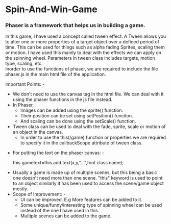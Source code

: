 # Spin-And-Win-Game

### Phaser is a framework that helps us in building a game.
In this game, I have used a concept called tween effect. A Tween allows you to alter one or more properties of a target object over a defined period of time.
This can be used for things such as alpha fading Sprites, scaling them or motion. I have used this mainly to deal with the effects we can apply on the spinning wheel. Parameters in tween class includes targets, motion type, scaling, etc. <br>
Inorder to use the functions of phaser, we are required to include the file phaser.js in the main html file of the application.<br>

Important Points: -
<ul>
<li>We don't need to use the canvas tag in the html file. We can deal with it using the phaser functions in the js file instead.</li>
<li>In Phaser, 
	<ul>
	<li>Images can be added using the sprite() function.</li>
	<li>Their position can be set using setPosition() funciton.</li>
	<li>And scaling can be done using the setScale() function.</li>
	</ul>
</li>
<li>Tween class can be used to deal with the fade, sprite, scale or motion of an object in the canvas.
	<ul><li>In order to use the this(/game) function or properties we are required to specify it in the callbackScope attribute of tween class.</li><ul>
</li></ul></ul>

<li>For putting the text on the phaser canvas: -<p>
	this.gametext=this.add.text(x,y,"...",font class name);</p>
</li>
<li>Usually a game is made up of multiple scenes, but this being a basic one doesn't need more than one scene. "this" keyword is used to point to an object similarly it has been used to access the scene/game object mostly.
</li>	
<li> Scope of Improvement: -
	<ul><li>UI can be improved. E.g More features can be added to it.</li>
	<li>Some unique/funny/interesting type of spinning wheel can be used instead of the one I have used in this. </li>
	<li>Multiple scenes can be added to the game.</li>
	
</li>
	</ul>
